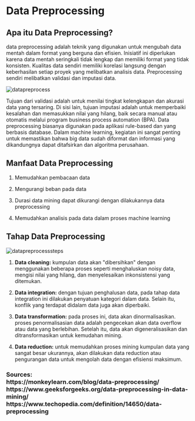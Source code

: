 # Data Preprocessing

<h2>Apa itu Data Preprocessing?</h2> 

data preprocessing adalah teknik yang digunakan untuk mengubah data mentah dalam format yang berguna dan efisien.
Inisiatif ini diperlukan karena data mentah seringkali tidak lengkap dan memiliki format yang tidak konsisten. 
Kualitas data sendiri memiliki korelasi langsung dengan keberhasilan setiap proyek yang melibatkan analisis data.
Preprocessing sendiri melibatkan validasi dan imputasi data. 

![datapreprocess](https://user-images.githubusercontent.com/90243605/194757447-049eb4b7-b36b-4480-a4a1-70c9f3d49b2e.PNG)

Tujuan dari validasi adalah untuk menilai tingkat kelengkapan dan akurasi data yang tersaring. 
Di sisi lain, tujuan imputasi adalah untuk memperbaiki kesalahan dan memasukkan nilai yang hilang,  baik secara manual atau otomatis melalui program business process automation (BPA).
Data preprocessing biasanya digunakan pada aplikasi rule-based dan yang berbasis database. 
Dalam machine learning, kegiatan ini sangat penting untuk memastikan bahwa big data sudah diformat dan informasi yang dikandungnya dapat ditafsirkan dan algoritma perusahaan.

<h2>Manfaat Data Preprocessing</h2>

1. Memudahkan pembacaan data

2. Mengurangi beban pada data

3. Durasi data mining dapat dikurangi dengan dilakukannya data preprocessing

4. Memudahkan analisis pada data dalam proses machine learning

<h2>Tahap Data Preprocessing</h2>

![datapreprocesssteps](https://user-images.githubusercontent.com/90243605/194757379-fd27b7bb-a8fd-4f65-abe2-16b0c33c9c5c.PNG)

1. <b>Data cleaning:</b> kumpulan data akan "dibersihkan" dengan menggunakan beberapa proses seperti menghaluskan noisy data, mengisi nilai yang hilang, dan menyelesaikan inkonsistensi yang ditemukan.

2. <b>Data integration:</b> dengan tujuan penghalusan data, pada tahap data integration ini dilakukan penyatuan kategori dalam data. Selain itu, konflik yang terdapat didalam data juga akan diperbaiki.

3. <b>Data transformation:</b> pada proses ini, data akan dinormalisasikan. proses penormalisasian data adalah pengecekan akan data overflow atau data yang berlebihan. Setelah itu, data akan digeneralisasikan dan ditransformasikan untuk kemudahan mining.

3. <b>Data reduction:</b> untuk memudahkan proses mining kumpulan data yang sangat besar ukurannya, akan dilakukan data reduction atau pengurangan data untuk mengolah data dengan efisiensi maksimum.

<h3>Sources: 
  <br>
  https://monkeylearn.com/blog/data-preprocessing/ 
  <br>
  https://www.geeksforgeeks.org/data-preprocessing-in-data-mining/
  <br>
  https://www.techopedia.com/definition/14650/data-preprocessing
  </h3>
